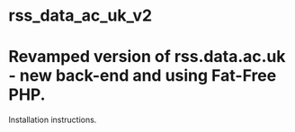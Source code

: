 rss_data_ac_uk_v2
=================

# Revamped version of rss.data.ac.uk - new back-end and using Fat-Free PHP.

Installation instructions.
